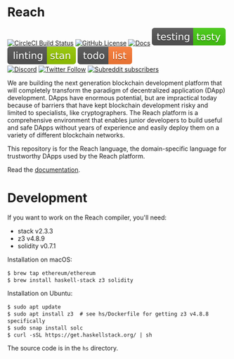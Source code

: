 # Reach
[![CircleCI Build Status](https://circleci.com/gh/reach-sh/reach-lang.svg?style=shield)](https://circleci.com/gh/reach-sh/reach-lang) [![GitHub License](https://img.shields.io/github/license/reach-sh/reach-lang)](https://raw.githubusercontent.com/reach-sh/reach-lang/master/LICENSE) [![Docs](https://img.shields.io/badge/docs-delicious-blue)](http://docs.reach.sh) [![testing](./svg/testing.svg)](http://docs.reach.sh/test-reports/results.html) [![linting](./svg/linting.svg)](http://docs.reach.sh/linter-reports/stan.html) [![todo](./svg/todo.svg)](http://docs.reach.sh/linter-reports/todo.html)  
[![Discord](https://img.shields.io/discord/628402598663290882)](https://discord.com/channels/628402598663290882)  [![Twitter Follow](https://img.shields.io/twitter/follow/reachlang?style=social)](https://twitter.com/reachlang) [![Subreddit subscribers](https://img.shields.io/reddit/subreddit-subscribers/reach_sh?style=social)](https://www.reddit.com/r/reach_sh)

We are building the next generation blockchain development platform that will completely transform the paradigm of decentralized application (DApp) development. DApps have enormous potential, but are impractical today because of barriers that have kept blockchain development risky and limited to specialists, like cryptographers. The Reach platform is a comprehensive environment that enables junior developers to build useful and safe DApps without years of experience and easily deploy them on a variety of different blockchain networks.

This repository is for the Reach language, the domain-specific language for trustworthy DApps used by the Reach platform.

Read the [documentation](https://docs.reach.sh).

# Development

If you want to work on the Reach compiler, you'll need:
- stack v2.3.3
- z3 v4.8.9
- solidity v0.7.1

Installation on macOS:
```
$ brew tap ethereum/ethereum
$ brew install haskell-stack z3 solidity
```

Installation on Ubuntu:
```
$ sudo apt update
$ sudo apt install z3  # see hs/Dockerfile for getting z3 v4.8.8 specifically
$ sudo snap install solc
$ curl -sSL https://get.haskellstack.org/ | sh
```

The source code is in the `hs` directory.
